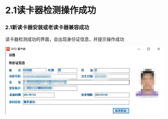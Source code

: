 # 2.1读卡器检测操作成功

### 2.1新读卡器安装或老读卡器兼容成功 

读卡器检测成功的界面，会出现身份证信息，并提示操作成功

![](../../../.gitbook/assets/image%20%28343%29.png)



